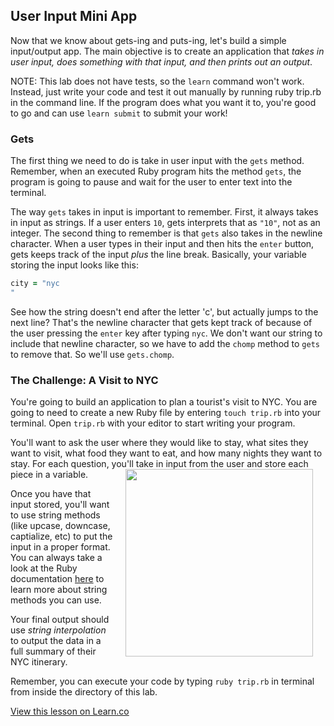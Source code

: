 

## User Input Mini App
Now that we know about gets-ing and puts-ing, let's build a simple input/output app. The main objective is to create an application that _takes in user input, does something with that input, and then prints out an output_.

NOTE: This lab does not have tests, so the `learn` command won't work. Instead, just write your code and test it out manually by running ruby trip.rb in the command line. If the program does what you want it to, you're good to go and can use `learn submit` to submit your work!

### Gets
The first thing we need to do is take in user input with the `gets` method. Remember, when an executed Ruby program hits the method `gets`, the program is going to pause and wait for the user to enter text into the terminal.

The way `gets` takes in input is important to remember. First, it always takes in input as strings. If a user enters `10`, gets interprets that as `"10"`, not as an integer. The second thing to remember is that `gets` also takes in the newline character. When a user types in their input and then hits the `enter` button, gets keeps track of the input *plus* the line break. Basically, your variable storing the input looks like this:

```ruby
city = "nyc
"
```
See how the string doesn't end after the letter 'c', but actually jumps to the next line? That's the newline character that gets kept track of because of the user pressing the `enter` key after typing `nyc`. We don't want our string to include that newline character, so we have to add the `chomp` method to `gets` to remove that. So we'll use `gets.chomp`.

### The Challenge: A Visit to NYC
 You're going to build an application to plan a tourist's visit to NYC. You are going to need to create a new Ruby file by entering `touch trip.rb` into your terminal. Open `trip.rb` with your editor to start writing your program.

You'll want to ask the user where they would like to stay, what sites they want to visit, what food they want to eat, and how many nights they want to stay. For each question, you'll take in input from the user and store each piece in a variable. <img src="https://s3.amazonaws.com/after-school-assets/greetings.jpg" align="right" width="300" hspace="20">

Once you have that input stored, you'll want to use string methods (like upcase, downcase, captialize, etc) to put the input in a proper format. You can always take a look at the Ruby documentation [here](http://www.ruby-doc.org/core-2.1.2/String.html) to learn more about string methods you can use. 

Your final output should use *string interpolation* to output the data in a full summary of their NYC itinerary. 

Remember, you can execute your code by typing `ruby trip.rb` in terminal from inside the directory of this lab.

<a href='https://learn.co/lessons/hs-user-input-mini-lab' data-visibility='hidden'>View this lesson on Learn.co</a>
